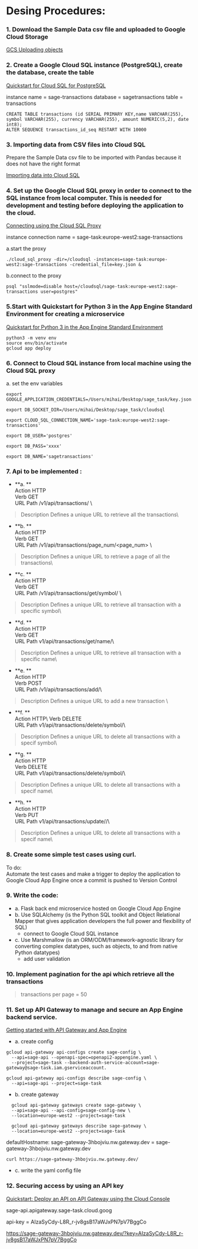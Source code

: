 

# Desing Procedures: 


### 1. Download the Sample Data csv file and uploaded to Google Cloud Storage 
[GCS Uploading objects](https://cloud.google.com/storage/docs/uploading-objects)


### 2. Create a Google Cloud SQL instance (PostgreSQL), create the database, create the table 
[Quickstart for Cloud SQL for PostgreSQL](https://cloud.google.com/sql/docs/postgres/quickstart)

instance name = sage-transactions
database = sagetransactions
table = transactions


```
CREATE TABLE transactions (id SERIAL PRIMARY KEY,name VARCHAR(255), symbol VARCHAR(255), currency VARCHAR(255), amount NUMERIC(5,2), date int8);
ALTER SEQUENCE transactions_id_seq RESTART WITH 10000
```


### 3. Importing data from CSV files into Cloud SQL
Prepare the Sample Data csv file to be imported with Pandas because it does not have the right format

[Importing data into Cloud SQL](https://cloud.google.com/sql/docs/postgres/import-export/importing)


### 4. Set up the Google Cloud SQL proxy in order to connect to the SQL instance from local computer. This is needed for development and testing before deploying the application to the cloud.
[Connecting using the Cloud SQL Proxy](https://cloud.google.com/sql/docs/postgres/connect-admin-proxy)

instance connection name = sage-task:europe-west2:sage-transactions

a.start the proxy

```./cloud_sql_proxy -dir=/cloudsql -instances=sage-task:europe-west2:sage-transactions -credential_file=key.json &```

b.connect to the proxy

```psql "sslmode=disable host=/cloudsql/sage-task:europe-west2:sage-transactions user=postgres"```


### 5.Start with Quickstart for Python 3 in the App Engine Standard Environment for creating a microservice 
[Quickstart for Python 3 in the App Engine Standard Environment](https://cloud.google.com/appengine/docs/standard/python3/quickstart)

```
python3 -m venv env
source env/bin/activate
gcloud app deploy

```


### 6. Connect to Cloud SQL instance from local machine using the Cloud SQL proxy

a. set the env variables 

```
export GOOGLE_APPLICATION_CREDENTIALS=/Users/mihai/Desktop/sage_task/key.json

export DB_SOCKET_DIR=/Users/mihai/Desktop/sage_task/cloudsql

export CLOUD_SQL_CONNECTION_NAME='sage-task:europe-west2:sage-transactions'

export DB_USER='postgres'

export DB_PASS='xxxx'

export DB_NAME='sagetransactions'
```

### 7. Api to be implemented : 

- **a. **\
Action	     HTTP \
Verb         GET\
URL Path     /v1/api/transactions/  \
> Description  Defines a unique URL to retrieve all the transactions\

- **b. **\
Action	     HTTP \
Verb         GET\
URL Path     /v1/api/transactions/page_num/<page_num> \ 
> Description  Defines a unique URL to retrieve a page of all the transactions\


- **c. **\
Action	     HTTP \
Verb         GET\
URL Path     /v1/api/transactions/get/symbol/<symbol> \
> Description  Defines a unique URL to retrieve all transaction with a specific symbol\

- **d. **\
Action	     HTTP \
Verb         GET\
URL Path     v1/api/transactions/get/name/<name>\
> Description  Defines a unique URL to retrieve all transaction with a specific name\

- **e. **\
Action	     HTTP \
Verb         POST\
URL Path     /v1/api/transactions/add/\
> Description  Defines a unique URL to add a new transaction \

- **f. **\
Action	     HTTP\ 
Verb         DELETE\
URL Path     v1/api/transactions/delete/symbol/<symbol>\
> Description  Defines a unique URL to delete all transactions with a specif symbol\

- **g. **\
Action	     HTTP \
Verb         DELETE\
URL Path     v1/api/transactions/delete/symbol/<name>\
> Description  Defines a unique URL to delete all transactions with a specif name\


- **h. **\
Action	     HTTP \
Verb         PUT\
URL Path     v1/api/transactions/update/<symbol>/<currency>\
> Description  Defines a unique URL to delete all transactions with a specif name\



### 8. Create some simple test cases using curl. 

To do:\
Automate the test cases and make a trigger to deploy the application to 
Google Cloud App Engine once a commit is pushed to Version Control 


### 9. Write the code:

- a. Flask back end microservice hosted on Google Cloud App Engine
- b. Use SQLAlchemy (is the Python SQL toolkit and Object Relational Mapper that 
gives application developers the full power and flexibility of SQL)
     - connect to Google Cloud SQL instance
- c. Use Marshmallow (is an ORM/ODM/framework-agnostic library for converting 
complex datatypes, such as objects, to and from native Python datatypes)
     - add user validation 


### 10. Implement pagination for the api which retrieve all the transactions
> transactions per page = 50  


### 11. Set up API Gateway to manage and secure an App Engine backend service.
[Getting started with API Gateway and App Engine](https://cloud.google.com/api-gateway/docs/get-started-app-engine)

- a. create config
```
gcloud api-gateway api-configs create sage-config \
  --api=sage-api --openapi-spec=openapi2-appengine.yaml \
  --project=sage-task --backend-auth-service-account=sage-gateway@sage-task.iam.gserviceaccount.

gcloud api-gateway api-configs describe sage-config \
  --api=sage-api --project=sage-task
  ```

- b. create gateway
```
  gcloud api-gateway gateways create sage-gateway \
  --api=sage-api --api-config=sage-config-new \
  --location=europe-west2 --project=sage-task

  gcloud api-gateway gateways describe sage-gateway \
  --location=europe-west2 --project=sage-task
```
defaultHostname: sage-gateway-3hbojviu.nw.gateway.dev = sage-gateway-3hbojviu.nw.gateway.dev

```curl https://sage-gateway-3hbojviu.nw.gateway.dev/```

- c. write the yaml config file 


### 12. Securing access by using an API key
[Quickstart: Deploy an API on API Gateway using the Cloud Console](https://cloud.google.com/api-gateway/docs/quickstart-console)

sage-api.apigateway.sage-task.cloud.goog

api-key = AIzaSyCdy-L8R_r-jv8gsB17aWJxPN7pV7BggCo

https://sage-gateway-3hbojviu.nw.gateway.dev/?key=AIzaSyCdy-L8R_r-jv8gsB17aWJxPN7pV7BggCo



